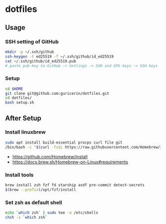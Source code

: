 # dotfiles

## Usage

### SSH setting of GitHub

```sh
mkdir -p ~/.ssh/github
ssh-keygen -t ed25519 -f ~/.ssh/github/id_ed25519
cat ~/.ssh/github/id_ed25519.pub
# paste pub-key to GitHub -> Settings -> SSH and GPG keys -> SSH keys
```

### Setup

```sh
cd $HOME
git clone git@github.com:guricerin/dotfiles.git
cd dotfiles/
bash setup.sh
```

## After Setup

### Install linuxbrew

```sh
sudo apt install build-essential procps curl file git
/bin/bash -c "$(curl -fsSL https://raw.githubusercontent.com/Homebrew/install/HEAD/install.sh)"
```

- https://github.com/Homebrew/install
- https://docs.brew.sh/Homebrew-on-Linux#requirements

### Install tools

```sh
brew install zsh fzf fd starship asdf pre-commit detect-secrets
$(brew --prefix)/opt/fzf/install
```

### Set zsh as default shell

```sh
echo `which zsh` | sudo tee -a /etc/shells
chsh -s `which zsh`
```
